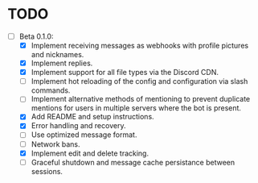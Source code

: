 # TODO

- [ ] Beta 0.1.0:
  - [x] Implement receiving messages as webhooks with profile pictures and nicknames.
  - [x] Implement replies.
  - [x] Implement support for all file types via the Discord CDN.
  - [ ] Implement hot reloading of the config and configuration via slash commands.
  - [ ] Implement alternative methods of mentioning to prevent duplicate mentions for users in multiple servers where the bot is present.
  - [x] Add README and setup instructions.
  - [x] Error handling and recovery.
  - [ ] Use optimized message format.
  - [ ] Network bans.
  - [x] Implement edit and delete tracking.
  - [ ] Graceful shutdown and message cache persistance between sessions.

